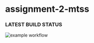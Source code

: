 # assignment-2-mtss

### LATEST BUILD STATUS
![example workflow](https://github.com/romano001/assignment-2-mtss/actions/workflows/build.yml/badge.svg)
